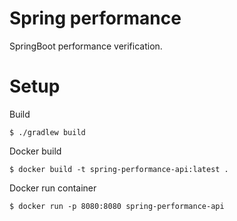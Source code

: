 # Spring performance
SpringBoot performance verification.

# Setup
Build
```
$ ./gradlew build
```

Docker build 
```
$ docker build -t spring-performance-api:latest .
```

Docker run container
```
$ docker run -p 8080:8080 spring-performance-api
```
